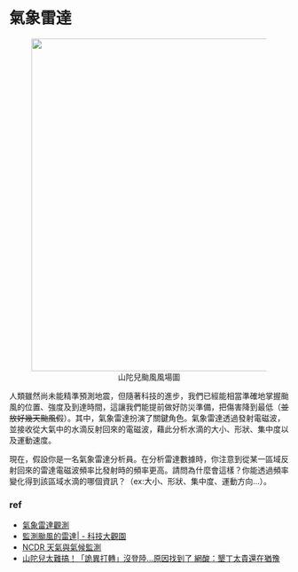 # 氣象雷達



<figure align="center">
	<img src="/home/takagi/Personal_data/Side_Projects/Physicode/每週一題/10_4_2024_氣象雷達/img/wind.webp" alt="" width="600">
	<figcaption>山陀兒颱風風場圖</figcaption>
</figure>


人類雖然尚未能精準預測地震，但隨著科技的進步，我們已經能相當準確地掌握颱風的位置、強度及到達時間，這讓我們能提前做好防災準備，把傷害降到最低（~~並放好幾天颱風假~~）。其中，氣象雷達扮演了關鍵角色。氣象雷達透過發射電磁波，並接收從大氣中的水滴反射回來的電磁波，藉此分析水滴的大小、形狀、集中度以及運動速度。

現在，假設你是一名氣象雷達分析員。在分析雷達數據時，你注意到從某一區域反射回來的雷達電磁波頻率比發射時的頻率更高。請問為什麼會這樣？你能透過頻率變化得到該區域水滴的哪個資訊？（ex:大小、形狀、集中度、運動方向...）。

### ref
- [氣象雷達觀測](https://www.cwa.gov.tw/Data/knowledge/announce/observe4.pdf)
- [監測颱風的雷達| - 科技大觀園](https://scitechvista.nat.gov.tw/Article/C000008/detail?ID=bf833551-a326-4de9-b259-36dfd8827c23)
- [NCDR 天氣與氣候監測](https://watch.ncdr.nat.gov.tw/watch_irdbztrack)
- [山陀兒太難搞！「詭異打轉」沒登陸...原因找到了 網酸：墾丁太貴還在猶豫](https://tw.news.yahoo.com/%E5%B1%B1%E9%99%80%E5%85%92%E5%A4%AA%E9%9B%A3%E6%90%9E-%E8%A9%AD%E7%95%B0%E6%89%93%E8%BD%89-%E6%B2%92%E7%99%BB%E9%99%B8-%E5%8E%9F%E5%9B%A0%E6%89%BE%E5%88%B0%E4%BA%86-%E7%B6%B2%E9%85%B8-033413739.html)